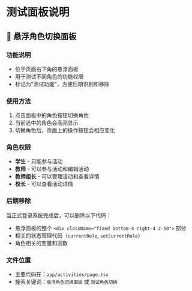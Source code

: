 # 测试面板说明

## 🧪 悬浮角色切换面板

### 功能说明
- 位于页面右下角的悬浮面板
- 用于测试不同角色的功能权限
- 标记为"测试功能"，方便后期识别和移除

### 使用方法
1. 点击面板中的角色按钮切换角色
2. 当前选中的角色会高亮显示
3. 切换角色后，页面上的操作按钮会相应变化

### 角色权限
- **学生** - 只能参与活动
- **教师** - 可以参与活动和编辑活动
- **教师组长** - 可以管理活动和查看详情
- **校长** - 可以查看活动详情

### 后期移除
当正式登录系统完成后，可以删除以下代码：
- 悬浮面板的整个 `<div className="fixed bottom-4 right-4 z-50">` 部分
- 相关的状态管理代码（`currentRole`, `setCurrentRole`）
- 角色相关的变量和函数

### 文件位置
- 主要代码在：`app/activities/page.tsx`
- 搜索关键词：`悬浮角色切换面板` 或 `测试角色切换`
